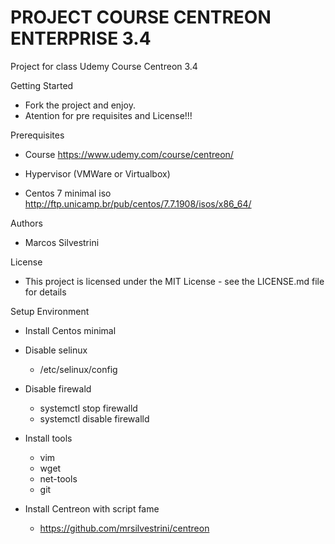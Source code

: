 # PROJECT COURSE CENTREON ENTERPRISE 3.4

Project for class Udemy Course Centreon 3.4

Getting Started

- Fork the project and enjoy.
- Atention for pre requisites and License!!!

Prerequisites

- Course
  <https://www.udemy.com/course/centreon/>

- Hypervisor (VMWare or Virtualbox)

- Centos 7 minimal iso
  <http://ftp.unicamp.br/pub/centos/7.7.1908/isos/x86_64/>

Authors

- Marcos Silvestrini

License

- This project is licensed under the MIT License - see the LICENSE.md file for details

Setup Environment

- Install Centos minimal

- Disable selinux

  - /etc/selinux/config

- Disable firewald

  - systemctl stop firewalld
  - systemctl disable firewalld

- Install tools

  - vim
  - wget
  - net-tools
  - git

- Install Centreon with script fame
  - <https://github.com/mrsilvestrini/centreon>
